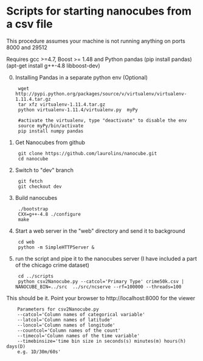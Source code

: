 # Scripts for starting nanocubes from a csv file

This procedure assumes your machine is not running anything on ports
8000 and 29512

Requires gcc >=4.7, Boost >= 1.48 and Python pandas (pip install pandas)
(apt-get install g++-4.8 libboost-dev)

0. Installing Pandas in a separate python env (Optional)

        wget http://pypi.python.org/packages/source/v/virtualenv/virtualenv-1.11.4.tar.gz
        tar xfz virtualenv-1.11.4.tar.gz
        python virtualenv-1.11.4/virtualenv.py  myPy
        
        #activate the virtualenv, type "deactivate" to disable the env
        source myPy/bin/activate
        pip install numpy pandas

1. Get Nanocubes from github

        git clone https://github.com/laurolins/nanocube.git
        cd nanocube

2. Switch to "dev" branch

        git fetch
        git checkout dev

3. Build nanocubes

        ./bootstrap
        CXX=g++-4.8 ./configure
        make

4. Start a web server in the "web" directory and send it to background

        cd web
        python -m SimpleHTTPServer &

5. run the script and pipe it to the nanocubes server (I have included a
part of the chicago crime dataset)

        cd ../scripts
        python csv2Nanocube.py --catcol='Primary Type' crime50k.csv | NANOCUBE_BIN=../src  ../src/ncserve --rf=100000 --threads=100

This should be it. Point your browser to http://localhost:8000 for the
viewer

        Parameters for csv2Nanocube.py
        --catcol='Column names of categorical variable'
        --latcol='Column names of latitude'
        --loncol='Column names of longitude'
        --countcol='Column names of the count'
        --timecol='Column names of the time variable'
        --timebinsize='time bin size in seconds(s) minutes(m) hours(h) days(D)
        e.g. 1D/30m/60s'

